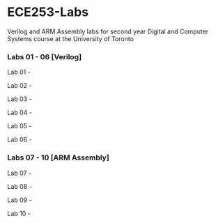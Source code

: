 # ECE253-Labs
Verilog and ARM Assembly labs for second year Digital and Computer Systems course at the University of Toronto

### Labs 01 - 06 [Verilog]

Lab 01 -

Lab 02 -

Lab 03 -

Lab 04 -

Lab 05 - 

Lab 06 -

### Labs 07 - 10 [ARM Assembly]

Lab 07 - 

Lab 08 - 

Lab 09 -

Lab 10 -
